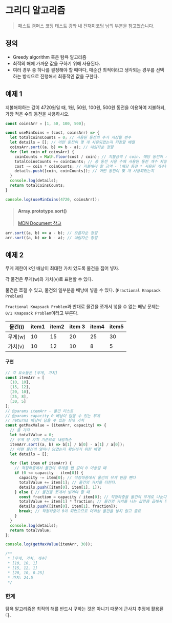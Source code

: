 # 그리디 알고리즘

> 패스트 캠퍼스 코딩 테스트 강좌 내 잔재미코딩 님의 부분을 참고했습니다.

## 정의

- Greedy algorithm 혹은 탐욕 알고리즘
- 최적의 해에 가까운 값을 구하기 위해 사용된다.
- 여러 경우 중 하나를 결정해야 할 때마다, 매순간 최적이라고 생각되는 경우를 선택하는 방식으로 진행해서 최종적인 값을 구한다.

## 예제 1

지불해야하는 값이 4720원일 때, 1원, 50원, 100원, 500원 동전을 이용하여 지불하되, 가장 적은 수의 동전을 사용하시오.

```js
const coinsArr = [1, 50, 100, 500];

const useMinCoins = (cost, coinsArr) => {
  let totalCoinsCounts = 0; // 사용된 동전의 수가 저장될 변수
  let details = []; // 어떤 동전이 몇 개 사용되었는지 저장할 배열
  coinsArr.sort((a, b) => b - a); // 내림차순 정렬
  for (let coin of coinsArr) {
    coinCounts = Math.floor(cost / coin); // 지불금액 / coin. 해당 동전이 사용되는 개수
    totalCoinsCounts += coinCounts; // 총 동전 사용 수에 사용된 동전 개수 저장
    cost -= coin * coinCounts; // 지불해야 할 금액 - (해당 동전 * 사용된 개수)
    details.push([coin, coinCounts]); // 어떤 동전이 몇 개 사용되었는지
  }
  console.log(details);
  return totalCoinsCounts;
}

console.log(useMinCoins(4720, coinsArr));
```

> #### Array.prototype.sort() 
> 
> [MDN Document 참고](https://developer.mozilla.org/ko/docs/Web/JavaScript/Reference/Global_Objects/Array/sort)

```js
arr.sort((a, b) => a - b); // 오름차순 정렬
arr.sort((a, b) => b - a); // 내림차순 정렬
```

## 예제 2

무게 제한이 k인 배낭이 최대한 가치 있도록 물건을 집어 넣자.

각 물건은 무게(w)와 가치(v)로 표현할 수 있다.

물건은 쪼갤 수 있고, 물건의 일부분을 배낭에 넣을 수 있다. (`Fractional Knapsack Problem`)

`Fractional Knapsack Problem`과 반대로 물건을 쪼개서 넣을 수 없는 배낭 문제는 `0/1 Knapsack Problem`이라고 부른다.

| 물건(i) | item1 | item2 | item 3 | item4 | item5 |
| ----- | ----- | ----- | ------ | ----- | ----- |
| 무게(w) | 10    | 15    | 20     | 25    | 30    |
| 가치(v) | 10    | 12    | 10     | 8     | 5     |

#### 구현 
```js
// 각 요소들은 [무게, 가치]
const itemArr = [
  [10, 10],
  [15, 12],
  [20, 10],
  [25, 8],
  [30, 5]
];
// @params itemArr - 물건 리스트
// @params capacity 0 배낭이 담을 수 있는 무게
// returns 배낭이 담을 수 있는 최대 가치
const getMaxValue = (itemArr, capacity) => {
  // 총 가치
  let totalValue = 0;
  // 무게 당 가치 기준으로 내림차순
  itemArr.sort((a, b) => b[1] / b[0] - a[1] / a[0]);
  // 어떤 물건이 얼마나 담겼는지 확인하기 위한 배열
  let details = [];

  for (let item of itemArr) {
    // 적정하중에서 물건의 무게를 뺀 값이 0 이상일 때
    if (0 <= capacity - item[0]) { 
      capacity -= item[0]; // 적정하중에서 물건의 무게 만큼 뺀다 
      totalValue += item[1]; // 물건의 가치를 더한다.
      details.push([item[0], item[1], 1]);
    } else { // 물건을 쪼개서 넣어야 할 때
      const fraction = capacity / item[0]; // 적정하중을 물건의 무게로 나눈다.
      totalValue += item[1] * fraction; // 물건의 가치를 나눈 값만큼 곱해서 더한다.
      details.push([item[0], item[1], fraction]);
      break; // 적정하중이 0이 되었으므로 더이상 물건을 넣지 않고 종료
    }
  }
  console.log(details);
  return totalValue;
};

console.log(getMaxValue(itemArr, 30));

/**
 * [무게, 가치, 개수]
 * [10, 10, 1]
 * [15, 12, 1]
 * [20, 10, 0.25]
 * 가치: 24.5
 */
```

### 한계

탐욕 알고리즘은 최적의 해를 반드시 구하는 것은 아니기 때문에 근사치 추정에 활용된다.


